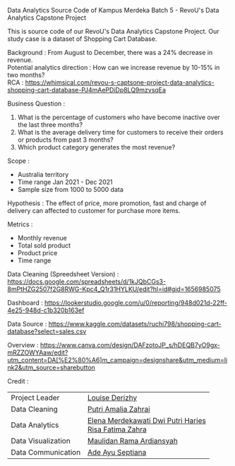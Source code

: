 Data Analytics Source Code of Kampus Merdeka Batch 5 - RevoU's Data Analytics Capstone Project

This is source code of our RevoU's Data Analytics Capstone Project. Our study case is a dataset of Shopping Cart Database.

Background : From August to December, there was a 24% decrease in revenue.</br>
Potential analytics direction : How can we increase revenue by 10-15% in two months?</br>
RCA : https://whimsical.com/revou-s-captsone-project-data-analytics-shopping-cart-database-PJ4mAePDiDp8LQ9mzvsqEa

Business Question : 
1. What is the percentage of customers who have become inactive over the last three months?
2. What is the average delivery time for customers to receive their orders or products from past 3 months?
3. Which product category generates the most revenue?

Scope :
- Australia territory
- Time range Jan 2021 - Dec 2021
- Sample size from 1000 to 5000 data

Hypothesis : The effect of price, more promotion, fast and charge of delivery can affected to customer for purchase more items.

Metrics :
- Monthly revenue
- Total sold product
- Product price
- Time range

Data Cleaning (Spreedsheet Version) : https://docs.google.com/spreadsheets/d/1kJQbCGs3-8mPtHZG2507f2G8RWG-Kpc4_Q1r31HYLKU/edit?hl=id#gid=1656985075

Dashboard : https://lookerstudio.google.com/u/0/reporting/948d021d-22ff-4e25-948d-c1b320b163ef

Data Source : https://www.kaggle.com/datasets/ruchi798/shopping-cart-database?select=sales.csv

Overview : https://www.canva.com/design/DAFzotoJP_s/hDEQB7yO9gx-mRZZOWYAaw/edit?utm_content=DA[%E2%80%A6]m_campaign=designshare&utm_medium=link2&utm_source=sharebutton

Credit :
<table>
  <tr>
    <td>Project Leader</td>
    <td><a href="https://www.linkedin.com/in/louisederizhy" target="_blank">Louise Derizhy</a></td>
  </tr>
  <tr>
    <td>Data Cleaning</td>
    <td><a href="https://www.linkedin.com/in/putri-amalia-zahrai-87685a216" target="_blank">Putri Amalia Zahrai</a></td>
  </tr>
  <tr>
    <td>Data Analytics</td>
    <td>
      <a href="https://www.linkedin.com/in/elena-merdekawati-dwi-putri-haries-a87858217" target="_blank">Elena Merdekawati Dwi Putri Haries</a><br>
      <a href="https://www.linkedin.com/in/risa-fatima-zahra-055b581b2" target="_blank">Risa Fatima Zahra</a>
    </td>
  </tr>
  <tr>
    <td>Data Visualization</td>
    <td><a href="https://www.linkedin.com/in/maulidan-rama-ardiansyah-2aa57a285" target="_blank">Maulidan Rama Ardiansyah</a></td>
  </tr>
  <tr>
    <td>Data Communication</td>
    <td><a href="https://id.linkedin.com/in/ade-ayu-septiana-15a243231" target="_blank">Ade Ayu Septiana</a></td>
  </tr>
</table>
